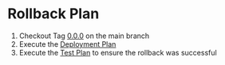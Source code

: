 # Rollback Plan
1. Checkout Tag [0.0.0](https://github.com/USDOT-SDC/terraform_aws_template/tree/0.0.0) on the main branch
1. Execute the [Deployment Plan](https://github.com/USDOT-SDC/terraform_aws_template/blob/0.0.0/plans/deployment.md)
1. Execute the [Test Plan](https://github.com/USDOT-SDC/terraform_aws_template/blob/0.0.0/plans/test.md) to ensure the rollback was successful
